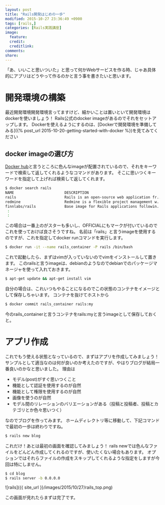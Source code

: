 ```yaml
---
layout: post
title: "Rails開発はじめの一歩"
modified: 2015-10-27 23:36:49 +0900
tags: [rails,]
categories: [Rails実践講座]
image:
  feature:
  credit:
  creditlink:
comments:
share:
---
```


「あ、いいこと思いついた」と思って何かWebサービスを作る時、じゃあ具体的にアプリはどうやって作るのかと言う事を書きたいと思います。

# 開発環境の構築
最近開発環境開発環境言ってますけど、細かいことは置いといて開発環境はdockerを使いましょう！
Rails公式のdocker imageがあるのでそれをセットアップします。
Dockerを使えるようにするのは、[Dockerで開発環境を準備してみる]({% post_url 2015-10-20-getting-started-with-docker %})を見てみてください

## docker imageの選び方
[Docker hub](https://hub.docker.com/)と言うところに色んなimageが配置されているので、それをキーワードで検索して返してくれるようなコマンドがあります。
そこに思いつくキーワードを指定して上げれば検索して返してくれます。

~~~bash
$ docker search rails
NAME                       DESCRIPTION                                     STARS     OFFICIAL   AUTOMATED
rails                      Rails is an open-source web application fr...   325       [OK]
redmine                    Redmine is a flexible project management w...   40        [OK]
finnlabs/rails             Base image for Rails applications followin...   6                    [OK]
 :
 :
~~~

この場合は一番上のがスターも多いし、OFFICIALにもマークが付いているのでこれを使っておけば良さそうですね。
名前は「rails」と言うimageを使用するのですが、これを指定してdocker runコマンドを実行します。

~~~bash
$ docker run -it --name rails_container -P rails /bin/bash
~~~

これで起動したら、まずはvimが入っていないのでvimをインストールして置きます。
このrailsと言うimageは、debianのようなのでdebianでのパッケージマネージャを使って入れておきます。

~~~bash
$ apt-get update && apt-get install vim
~~~

自分の場合は、これいつもやることになるのでこの状態のコンテナをイメージとして保存しちゃいます。
コンテナを抜けてホストから

~~~bash
$ docker commit rails_container rails:my
~~~

今のrails_containerと言うコンテナをrails:myと言うimageとして保存しておくと。

# アプリ作成
これでもう使える状態となっているので、まずはアプリを作成してみましょう！
サンプルとして適当なのは何が良いのか考えたのですが、やはりブログが結局一番良いのかなと思いました。
理由は

- モデル(post)がすぐ思いつくこと
- 機能として認証を使用するのが自然
- 機能として権限を使用するのが自然
- 画像を使うのが自然
- モデル間のリレーションのバリエーションがある（投稿と投稿者、投稿とカテゴリとか色々思いつく）

なのでブログを作ってみます。
ホームディレクトリ等に移動して、下記コマンドで最初の一歩は終わりですね。

~~~bash
$ rails new blog
~~~

これだけ！あとは最初の画面を確認してみましょう！
rails newでは色んなファイルをどんどん作成してくれるのですが、使いたくない場合もあります。
オプションではそれらファイルの作成をスキップしてくれるような指定をしますが今回は特にしません。

~~~bash
$ cd blog
$ rails server -b 0.0.0.0
~~~

![rails]({{ site_url }}/images/2015/10/27/rails_top.png)

この画面が見れたらまずは完了です。